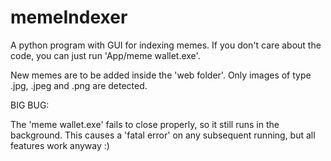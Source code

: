 # memeIndexer
A python program with GUI for indexing memes. If you don't care about the code, you can just run 'App/meme wallet.exe'.

New memes are to be added inside the 'web folder'. Only images of type .jpg, .jpeg and .png are detected.

BIG BUG:

The 'meme wallet.exe' fails to close properly, so it still runs in the background. This causes a 'fatal error' on any subsequent running, but all features work anyway :)
